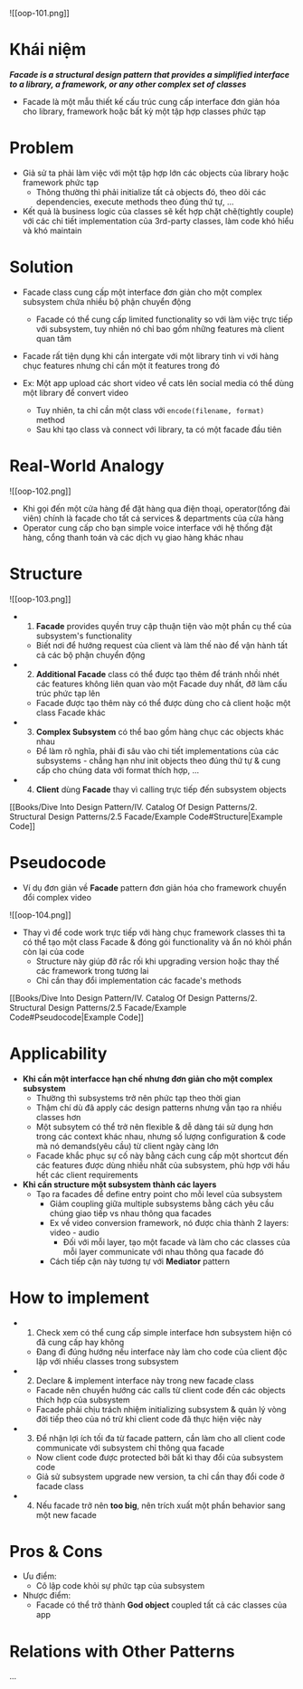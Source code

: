 ![[oop-101.png]]

# Khái niệm

***Facade is a structural design pattern that provides a simplified interface to a library, a framework, or any other complex set of classes***

- Facade là một mẫu thiết kế cấu trúc cung cấp interface đơn giản hóa cho library, framework hoặc bất kỳ một tập hợp classes phức tạp

# Problem

- Giả sử ta phải làm việc với một tập hợp lớn các objects của library hoặc framework phức tạp
	- Thông thường thì phải initialize tất cả objects đó, theo dõi các dependencies, execute methods theo đúng thứ tự, ...
- Kết quả là business logic của classes sẽ kết hợp chặt chẽ(tightly couple) với các chi tiết implementation của 3rd-party classes, làm code khó hiểu và khó maintain

# Solution

- Facade class cung cấp một interface đơn giản cho một complex subsystem chứa nhiều bộ phận chuyển động
	- Facade có thể cung cấp limited functionality so với làm việc trực tiếp với subsystem, tuy nhiên nó chỉ bao gồm những features mà client quan tâm

- Facade rất tiện dụng khi cần intergate với một library tinh vi với hàng chục features nhưng chỉ cần một ít features trong đó
- Ex: Một app upload các short video về cats lên social media có thể dùng một library để convert video
	- Tuy nhiên, ta chỉ cần một class với `encode(filename, format)` method
	- Sau khi tạo class và connect với library, ta có một facade đầu tiên

# Real-World Analogy

![[oop-102.png]]

- Khi gọi đến một cửa hàng để đặt hàng qua điện thoại, operator(tổng đài viên) chính là facade cho tất cả services & departments của cửa hàng
- Operator cung cấp cho bạn simple voice interface với hệ thống đặt hàng, cổng thanh toán và các dịch vụ giao hàng khác nhau

# Structure

![[oop-103.png]]

-  1. **Facade** provides quyền truy cập thuận tiện vào một phần cụ thể của subsystem's functionality
	- Biết nơi để hướng request của client và làm thế nào để vận hành tất cả các bộ phận chuyển động
- 2. **Additional Facade** class có thể được tạo thêm để tránh nhồi nhét các features không liên quan vào một Facade duy nhất, đỡ làm cấu trúc phức tạp lên
	- Facade được tạo thêm này có thể được dùng cho cả client hoặc một class Facade khác
- 3. **Complex Subsystem** có thể bao gồm hàng chục các objects khác nhau
	- Để làm rõ nghĩa, phải đi sâu vào chi tiết implementations của các subsystems - chẳng hạn như init objects theo đúng thứ tự & cung cấp cho chúng data với format thích hợp, ... 
- 4. **Client** dùng **Facade** thay vì calling trực tiếp đến subsystem objects 

[[Books/Dive Into Design Pattern/IV. Catalog Of Design Patterns/2. Structural Design Patterns/2.5 Facade/Example Code#Structure|Example Code]]
# Pseudocode

- Ví dụ đơn giản về **Facade** pattern đơn giản hóa cho framework chuyển đổi complex video

![[oop-104.png]]

- Thay vì để code work trực tiếp với hàng chục framework classes thì ta có thể tạo một class Facade & đóng gói functionality và ẩn nó khỏi phần còn lại của code
	- Structure này giúp đỡ rắc rối khi upgrading version hoặc thay thế các framework trong tương lai
	- Chỉ cần thay đổi implementation các facade's methods

[[Books/Dive Into Design Pattern/IV. Catalog Of Design Patterns/2. Structural Design Patterns/2.5 Facade/Example Code#Pseudocode|Example Code]]

# Applicability

- **Khi cần một interfacce hạn chế nhưng đơn giản cho một complex subsystem**
	- Thường thì subsystems trở nên phức tạp theo thời gian
	- Thậm chí dù đã apply các design patterns nhưng vẫn tạo ra nhiều classes hơn
	- Một subsytem có thể trở nên flexible & dễ dàng tái sử dụng hơn trong các context khác nhau, nhưng số lượng configuration & code mà nó demands(yêu cầu) từ client ngày càng lớn
	- Facade khắc phục sự cố này bằng cách cung cấp một shortcut đến các features được dùng nhiều nhất của subsystem, phù hợp với hầu hết các client requirements
- **Khi cần structure một subsystem thành các layers**
	- Tạo ra facades để define entry point cho mỗi level của subsystem 
		- Giảm coupling giữa multiple subsystems bằng cách yêu cầu chúng giao tiếp vs nhau thông qua facades
		- Ex về video conversion framework, nó được chia thành 2 layers: video - audio
			- Đối với mỗi layer, tạo một facade và làm cho các classes của mỗi layer communicate với nhau thông qua facade đó
		- Cách tiếp cận này tương tự với **Mediator** pattern

# How to implement

- 1. Check xem có thể cung cấp simple interface hơn subsystem hiện có đã cung cấp hay không
	- Đang đi đúng hướng nếu interface này làm cho code của client độc lập với nhiều classes trong subsystem 
- 2. Declare & implement interface này trong new facade class 
	- Facade nên chuyển hướng các calls từ client code đến các objects thích hợp của subsystem
	- Facade phải chịu trách nhiệm initializing subsystem & quản lý vòng đời tiếp theo của nó trừ khi client code đã thực hiện việc này
- 3. Để nhận lợi ích tối đa từ facade pattern, cần làm cho all client code communicate với subsystem chỉ thông qua facade
	- Now client code được protected bởi bất kì thay đổi của subsystem code 
	- Giả sử subsystem upgrade new version, ta chỉ cần thay đổi code ở facade class
- 4. Nếu facade trở nên **too big**, nên trích xuất một phần behavior sang một new facade

# Pros & Cons

- Ưu điểm:
	- Cô lập code khỏi sự phức tạp của subsystem 
- Nhược điểm:
	- Facade có thể trở thành **God object** coupled tất cả các classes của app

# Relations with Other Patterns
...






















